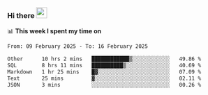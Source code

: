 ### Hi there <a href="https://www.gautamkrishnar.com/"><img src="https://media.giphy.com/media/hvRJCLFzcasrR4ia7z/giphy.gif" width="25px"></a>

📊 **This week I spent my time on**

<!--START_SECTION:waka-->

```txt
From: 09 February 2025 - To: 16 February 2025

Other      10 hrs 2 mins   ████████████▒░░░░░░░░░░░░   49.86 %
SQL        8 hrs 11 mins   ██████████▒░░░░░░░░░░░░░░   40.69 %
Markdown   1 hr 25 mins    █▓░░░░░░░░░░░░░░░░░░░░░░░   07.09 %
Text       25 mins         ▓░░░░░░░░░░░░░░░░░░░░░░░░   02.11 %
JSON       3 mins          ░░░░░░░░░░░░░░░░░░░░░░░░░   00.26 %
```

<!--END_SECTION:waka-->
